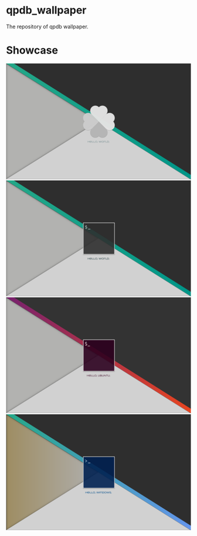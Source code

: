 # qpdb_wallpaper
The repository of qpdb wallpaper.

# Showcase
![qpdbmw](https://raw.githubusercontent.com/Eleven-junichi2/qpdb_wallpaper/master/qpdbmw.png)
![qpdbmw_hack](https://raw.githubusercontent.com/Eleven-junichi2/qpdb_wallpaper/master/qpdbmw_hack.png)
![qpdbmw_ubuntu](https://raw.githubusercontent.com/Eleven-junichi2/qpdb_wallpaper/master/qpdbmw_ubuntu.png)
![qpdbmw_windows](https://raw.githubusercontent.com/Eleven-junichi2/qpdb_wallpaper/master/qpdbmw_windows.png)
